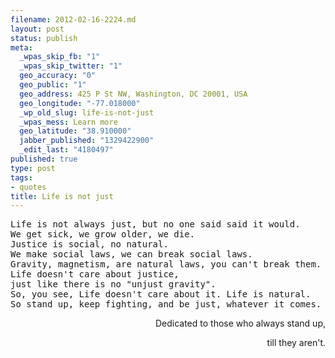 ```yaml
--- 
filename: 2012-02-16-2224.md
layout: post
status: publish
meta: 
  _wpas_skip_fb: "1"
  _wpas_skip_twitter: "1"
  geo_accuracy: "0"
  geo_public: "1"
  geo_address: 425 P St NW, Washington, DC 20001, USA
  geo_longitude: "-77.018000"
  _wp_old_slug: life-is-not-just
  _wpas_mess: Learn more
  geo_latitude: "38.910000"
  jabber_published: "1329422900"
  _edit_last: "4180497"
published: true
type: post
tags: 
- quotes
title: Life is not just
---
```

<pre>Life is not always just, but no one said said it would.
We get sick, we grow older, we die.
Justice is social, no natural.
We make social laws, we can break social laws.
Gravity, magnetism, are natural laws, you can't break them.
Life doesn't care about justice,
just like there is no "unjust gravity".
So, you see, Life doesn't care about it. Life is natural.
So stand up, keep fighting, and be just, whatever it comes.</pre>
<p style="text-align:right;">Dedicated to those who always stand up,</p>
<p style="text-align:right;">till they aren't.</p>

